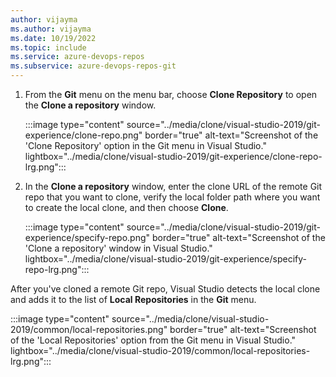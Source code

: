 ```yaml
---
author: vijayma
ms.author: vijayma
ms.date: 10/19/2022
ms.topic: include
ms.service: azure-devops-repos
ms.subservice: azure-devops-repos-git
---
```


1. From the **Git** menu on the menu bar, choose **Clone Repository** to open the **Clone a repository** window.

   :::image type="content" source="../media/clone/visual-studio-2019/git-experience/clone-repo.png" border="true" alt-text="Screenshot of the 'Clone Repository' option in the Git menu in Visual Studio." lightbox="../media/clone/visual-studio-2019/git-experience/clone-repo-lrg.png":::

1. In the **Clone a repository** window, enter the clone URL of the remote Git repo that you want to clone, verify the local folder path where you want to create the local clone, and then choose **Clone**.

   :::image type="content" source="../media/clone/visual-studio-2019/git-experience/specify-repo.png" border="true" alt-text="Screenshot of the 'Clone a repository' window in Visual Studio." lightbox="../media/clone/visual-studio-2019/git-experience/specify-repo-lrg.png":::

After you've cloned a remote Git repo, Visual Studio detects the local clone and adds it to the list of **Local Repositories** in the **Git** menu.

:::image type="content" source="../media/clone/visual-studio-2019/common/local-repositories.png" border="true" alt-text="Screenshot of the 'Local Repositories' option from the Git menu in Visual Studio." lightbox="../media/clone/visual-studio-2019/common/local-repositories-lrg.png":::
